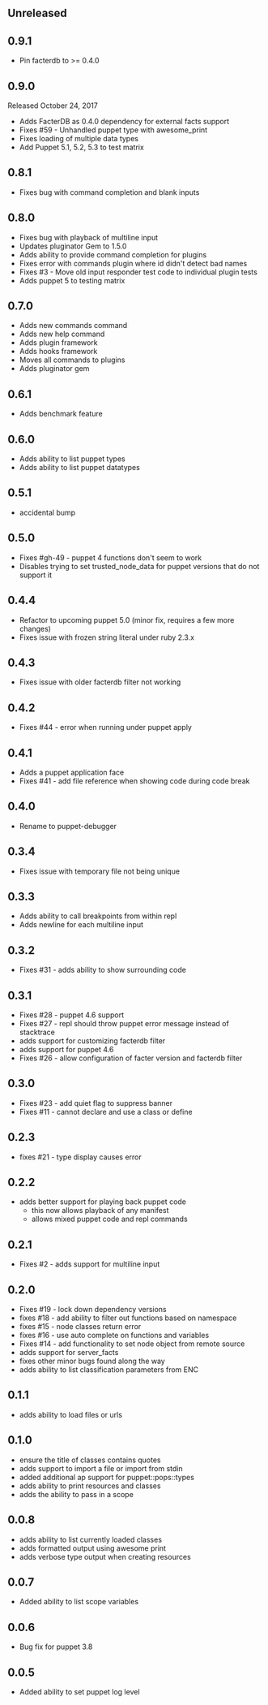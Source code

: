 ## Unreleased

## 0.9.1
 * Pin facterdb to >= 0.4.0

## 0.9.0
Released October 24, 2017
 * Adds FacterDB as 0.4.0 dependency for external facts support
 * Fixes #59 - Unhandled puppet type with awesome_print
 * Fixes loading of multiple data types
 * Add Puppet 5.1, 5.2, 5.3 to test matrix
## 0.8.1
 * Fixes bug with command completion and blank inputs
## 0.8.0
  * Fixes bug with playback of multiline input
  * Updates pluginator Gem to 1.5.0
  * Adds ability to provide command completion for plugins
  * Fixes error with commands plugin where id didn't detect bad names
  * Fixes #3 - Move old input responder test code to individual plugin tests
  * Adds puppet 5 to testing matrix
## 0.7.0
  * Adds new commands command 
  * Adds new help command 
  * Adds plugin framework
  * Adds hooks framework
  * Moves all commands to plugins
  * Adds pluginator gem
## 0.6.1
  * Adds benchmark feature
## 0.6.0
  * Adds ability to list puppet types
  * Adds ability to list puppet datatypes
## 0.5.1
  * accidental bump 
## 0.5.0
  * Fixes #gh-49 - puppet 4 functions don't seem to work
  * Disables trying to set trusted_node_data for puppet versions that do not support it
## 0.4.4
  * Refactor to upcoming puppet 5.0  (minor fix, requires a few more changes)
  * Fixes issue with frozen string literal under ruby 2.3.x
## 0.4.3
  * Fixes issue with older facterdb filter not working
## 0.4.2
  * Fixes #44 - error when running under puppet apply
## 0.4.1
  * Adds a puppet application face
  * Fixes #41 - add file reference when showing code during code break
## 0.4.0
  * Rename to puppet-debugger
## 0.3.4
  * Fixes issue with temporary file not being unique
## 0.3.3
  * Adds ability to call breakpoints from within repl
  * Adds newline for each multiline input
## 0.3.2
  * Fixes #31 - adds ability to show surrounding code
## 0.3.1
  * Fixes #28 - puppet 4.6 support
  * Fixes #27 - repl should throw puppet error message instead of stacktrace
  * adds support for customizing facterdb filter
  * adds support for puppet 4.6
  * Fixes #26 - allow configuration of facter version and facterdb filter

## 0.3.0
  * Fixes #23 - add quiet flag to suppress banner
  * Fixes #11 - cannot declare and use a class or define
## 0.2.3
  * fixes #21 - type display causes error
## 0.2.2
  * adds better support for playing back puppet code
    * this now allows playback of any manifest
    * allows mixed puppet code and repl commands
## 0.2.1
  * Fixes #2 - adds support for multiline input

## 0.2.0
  * Fixes #19 - lock down dependency versions
  * fixes #18 - add ability to filter out functions based on namespace
  * fixes #15 - node classes return error
  * fixes #16 - use auto complete on functions and variables
  * Fixes #14 - add functionality to set node object from remote source
  * adds support for server_facts
  * fixes other minor bugs found along the way
  * adds ability to list classification parameters from ENC

## 0.1.1
  * adds ability to load files or urls

## 0.1.0
  * ensure the title of classes contains quotes
  * adds support to import a file or import from stdin
  * added additional ap support for puppet::pops::types
  * adds ability to print resources and classes
  * adds the ability to pass in a scope

## 0.0.8
  * adds ability to list currently loaded classes
  * adds formatted output using awesome print
  * adds verbose type output when creating resources

## 0.0.7
  * Added ability to list scope variables

## 0.0.6
  * Bug fix for puppet 3.8   

## 0.0.5
  * Added ability to set puppet log level  
